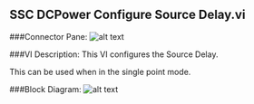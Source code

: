 ## **SSC DCPower Configure Source Delay.vi**
###Connector Pane:
![alt text](/DCPower/SSC%20DCPower/Source/SSC%20DCPower%20Configure%20Source%20Delay.vic.png "SSC DCPower Configure Source Delay.vi connector pane")

###VI Description:
This VI configures the Source Delay.

This can be used when in the single point mode.

###Block Diagram:
![alt text](/DCPower/SSC%20DCPower/Source/SSC%20DCPower%20Configure%20Source%20Delay.vid.png "SSC DCPower Configure Source Delay.vi block diagram")
